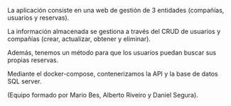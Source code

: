 La aplicación consiste en una web de gestión de 3 entidades (compañías, usuarios y reservas). 

La información almacenada se gestiona a través del CRUD de usuarios y compañías (crear, actualizar, obtener y eliminar).

Además, tenemos un método para que los usuarios puedan buscar sus propias reservas. 

Mediante el docker-compose, contenerizamos la API y la base de datos SQL server.

(Equipo formado por Mario Bes, Alberto Riveiro y Daniel Segura).
